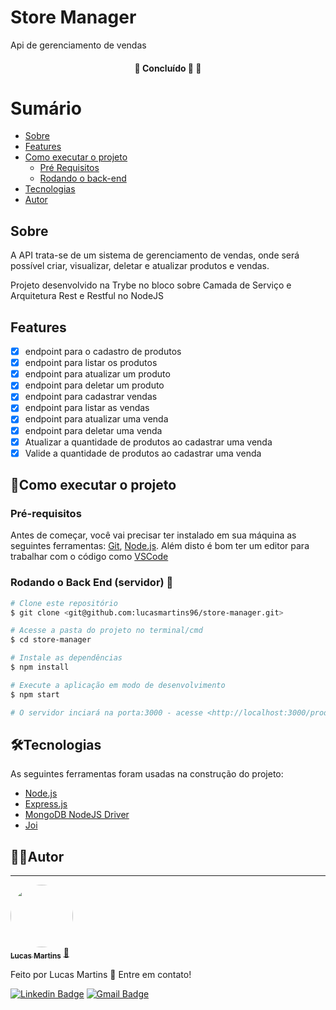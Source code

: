 # Store Manager
Api de gerenciamento de vendas

<h4 align="center"> 
	🚧 Concluído 🚀  🚧
</h4>

Sumário
=================
<!--ts-->
  * [Sobre](#sobre)
  * [Features](#features)
  * [Como executar o projeto](#-como-executar-o-projeto)
    * [Pré Requisitos](#pré-requisitos)
    * [Rodando o back-end](#-rodando-o-backend-servidor)
  * [Tecnologias](#-tecnologias)
  * [Autor](#-autor)
<!--te-->

## Sobre
A API trata-se de um sistema de gerenciamento de vendas, onde será possível criar, visualizar, deletar e atualizar produtos e vendas.

Projeto desenvolvido na Trybe no bloco sobre Camada de Serviço e Arquitetura Rest e Restful no NodeJS

## Features
- [x] endpoint para o cadastro de produtos
- [x] endpoint para listar os produtos
- [x] endpoint para atualizar um produto
- [x] endpoint para deletar um produto
- [x] endpoint para cadastrar vendas
- [x] endpoint para listar as vendas
- [x] endpoint para atualizar uma venda
- [x] endpoint para deletar uma venda
- [x] Atualizar a quantidade de produtos ao cadastrar uma venda
- [x] Valide a quantidade de produtos ao cadastrar uma venda

## 🚀Como executar o projeto
### Pré-requisitos

Antes de começar, você vai precisar ter instalado em sua máquina as seguintes ferramentas:
[Git](https://git-scm.com), [Node.js](https://nodejs.org/en/). 
Além disto é bom ter um editor para trabalhar com o código como [VSCode](https://code.visualstudio.com/)

### Rodando o Back End (servidor) 🎲

```bash
# Clone este repositório
$ git clone <git@github.com:lucasmartins96/store-manager.git>

# Acesse a pasta do projeto no terminal/cmd
$ cd store-manager

# Instale as dependências
$ npm install

# Execute a aplicação em modo de desenvolvimento
$ npm start

# O servidor inciará na porta:3000 - acesse <http://localhost:3000/products>
```
## 🛠Tecnologias 

As seguintes ferramentas foram usadas na construção do projeto:

- [Node.js](https://nodejs.org/en/)
- [Express.js](https://expressjs.com/)
- [MongoDB NodeJS Driver
](http://mongodb.github.io/node-mongodb-native/3.6/api/index.html)
- [Joi](https://joi.dev/api/)

## 🦸‍♂️Autor
---

<a href="https://github.com/lucasmartins96">
 <img style="border-radius: 50%;" src="https://i.ibb.co/9qyGrPz/133705661-2282303861913690-7277653750101206726-o.jpg" width="100px;" alt=""/>
 <br />
 <sub><b>Lucas Martins</b></sub></a> <a href="https://github.com/lucasmartins96" title="Rocketseat">🚀</a>


Feito por Lucas Martins 👋 Entre em contato!

[![Linkedin Badge](https://img.shields.io/badge/-Lucas%20Martins-blue?style=flat-square&logo=Linkedin&logoColor=white&link=https://www.linkedin.com/in/lumartins-silva/)](https://www.linkedin.com/in/lumartins-silva/) 
[![Gmail Badge](https://img.shields.io/badge/-lucasmartins.dsilva@gmail.com-c14438?style=flat-square&logo=Gmail&logoColor=white&link=mailto:lucasmartins.dsilva@gmail.com)](mailto:lucasmartins.dsilva@gmail.com)
